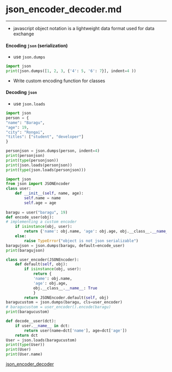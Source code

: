 # json_encoder_decoder.md

---

- javascript object notation is a lightweight data format used for data exchange 
#### Encoding `json` (serialization)

- use `json.dumps`

```python
import json
print(json.dumps([1, 2, 3, {'4': 5, '6': 7}], indent=4 ))
```

-  Write custom encoding function for classes 
#### Decoding __`json`__ 
- use `json.loads`
```python
import json
person = {
"name": "Baragu",
"age": 19,
"city": "Rongai",
"titles": ["student", "developer"]
}

personjson = json.dumps(person, indent=4)
print(personjson)
print(type(personjson))
print(json.loads(personjson))
print(type(json.loads(personjson)))
```

```python
import json
from json import JSONEncoder
class user:
	def __init__(self, name, age):
		self.name = name
		self.age = age
		
baragu = user("baragu", 19)
def encode_user(obj):
# implementing a custom encoder
	if isinstance(obj, user):
		return {'name': obj.name, 'age': obj.age, obj.__class__.__name__: True}
	else:
		raise TypeError("object is not json serializable")
baragujson = json.dumps(baragu, default=encode_user)
print(baragujson)

class user_encoder(JSONEncoder):
	def default(self, obj):
		if isinstance(obj, user):
			return {
			'name': obj.name,
			'age': obj.age,
			obj.__class__.__name__: True
			}
		return JSONEncoder.default(self, obj)
baragucustom = json.dumps(baragu, cls=user_encoder)
# baragucustom = user_encoder().encode(baragu)
print(baragucustom)

def decode__user(dct):
	if user.__name__ in dct:
		return user(name=dct['name'], age=dct['age'])
	return dct
User = json.loads(baragucustom)
print(type(User))
print(User)
print(User.name)
```
[json_encoder_decoder](json_encoder_decoder.py)
